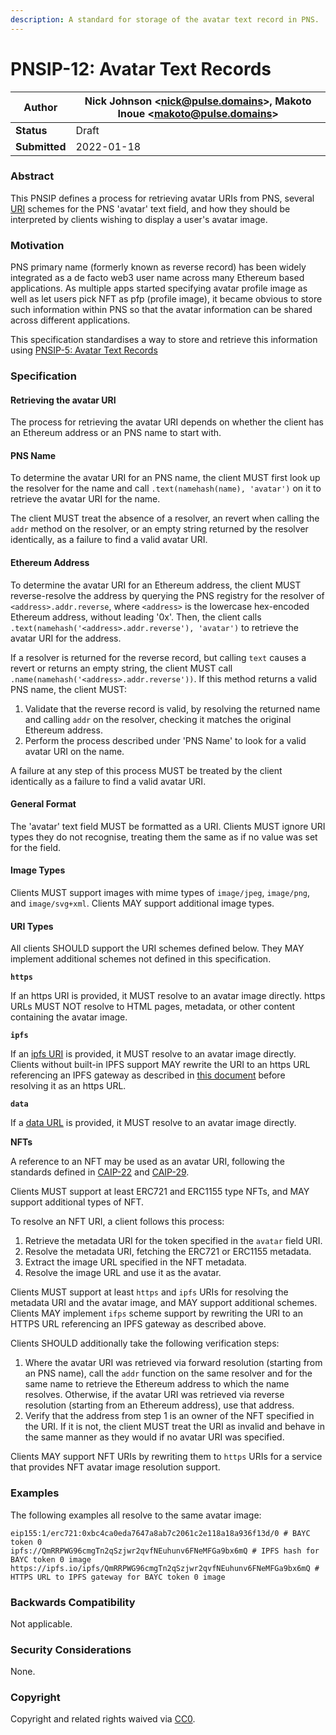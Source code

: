 ```yaml
---
description: A standard for storage of the avatar text record in PNS.
---
```


# PNSIP-12: Avatar Text Records

| **Author**    | Nick Johnson \<nick@pulse.domains>, Makoto Inoue \<makoto@pulse.domains> |
| ------------- | -------------------------------------------------------------------- |
| **Status**    | Draft                                                                |
| **Submitted** | 2022-01-18                                                           |

### Abstract

This PNSIP defines a process for retrieving avatar URIs from PNS, several [URI](https://datatracker.ietf.org/doc/html/rfc3986) schemes for the PNS 'avatar' text field, and how they should be interpreted by clients wishing to display a user's avatar image.

### Motivation

PNS primary name (formerly known as reverse record) has been widely integrated as a de facto web3 user name across many Ethereum based applications. As multiple apps started specifying avatar profile image as well as let users pick NFT as pfp (profile image), it became obvious to store such information within PNS so that the avatar information can be shared across different applications.

This specification standardises a way to store and retrieve this information using [PNSIP-5: Avatar Text Records](ensip-5-text-records.md)

### Specification

#### Retrieving the avatar URI

The process for retrieving the avatar URI depends on whether the client has an Ethereum address or an PNS name to start with.

#### PNS Name

To determine the avatar URI for an PNS name, the client MUST first look up the resolver for the name and call `.text(namehash(name), 'avatar')` on it to retrieve the avatar URI for the name.

The client MUST treat the absence of a resolver, an revert when calling the `addr` method on the resolver, or an empty string returned by the resolver identically, as a failure to find a valid avatar URI.

#### Ethereum Address

To determine the avatar URI for an Ethereum address, the client MUST reverse-resolve the address by querying the PNS registry for the resolver of `<address>.addr.reverse`, where `<address>` is the lowercase hex-encoded Ethereum address, without leading '0x'. Then, the client calls `.text(namehash('<address>.addr.reverse'), 'avatar')` to retrieve the avatar URI for the address.

If a resolver is returned for the reverse record, but calling `text` causes a revert or returns an empty string, the client MUST call `.name(namehash('<address>.addr.reverse'))`. If this method returns a valid PNS name, the client MUST:

1. Validate that the reverse record is valid, by resolving the returned name and calling `addr` on the resolver, checking it matches the original Ethereum address.
2. Perform the process described under 'PNS Name' to look for a valid avatar URI on the name.

A failure at any step of this process MUST be treated by the client identically as a failure to find a valid avatar URI.

#### General Format

The 'avatar' text field MUST be formatted as a URI. Clients MUST ignore URI types they do not recognise, treating them the same as if no value was set for the field.

#### Image Types

Clients MUST support images with mime types of `image/jpeg`, `image/png`, and `image/svg+xml`. Clients MAY support additional image types.

#### URI Types

All clients SHOULD support the URI schemes defined below. They MAY implement additional schemes not defined in this specification.

**`https`**

If an https URI is provided, it MUST resolve to an avatar image directly. https URLs MUST NOT resolve to HTML pages, metadata, or other content containing the avatar image.

**`ipfs`**

If an [ipfs URI](https://docs.ipfs.io/how-to/address-ipfs-on-web/#native-urls) is provided, it MUST resolve to an avatar image directly. Clients without built-in IPFS support MAY rewrite the URI to an https URL referencing an IPFS gateway as described in [this document](https://docs.ipfs.io/how-to/address-ipfs-on-web/) before resolving it as an https URL.

**`data`**

If a [data URL](https://datatracker.ietf.org/doc/html/rfc2397) is provided, it MUST resolve to an avatar image directly.

**NFTs**

A reference to an NFT may be used as an avatar URI, following the standards defined in [CAIP-22](https://github.com/ChainAgnostic/CAIPs/blob/master/CAIPs/caip-22.md) and [CAIP-29](https://github.com/ChainAgnostic/CAIPs/blob/master/CAIPs/caip-29.md).

Clients MUST support at least ERC721 and ERC1155 type NFTs, and MAY support additional types of NFT.

To resolve an NFT URI, a client follows this process:

1. Retrieve the metadata URI for the token specified in the `avatar` field URI.
2. Resolve the metadata URI, fetching the ERC721 or ERC1155 metadata.
3. Extract the image URL specified in the NFT metadata.
4. Resolve the image URL and use it as the avatar.

Clients MUST support at least `https` and `ipfs` URIs for resolving the metadata URI and the avatar image, and MAY support additional schemes. Clients MAY implement `ifps` scheme support by rewriting the URI to an HTTPS URL referencing an IPFS gateway as described above.

Clients SHOULD additionally take the following verification steps:

1. Where the avatar URI was retrieved via forward resolution (starting from an PNS name), call the `addr` function on the same resolver and for the same name to retrieve the Ethereum address to which the name resolves. Otherwise, if the avatar URI was retrieved via reverse resolution (starting from an Ethereum address), use that address.
2. Verify that the address from step 1 is an owner of the NFT specified in the URI. If it is not, the client MUST treat the URI as invalid and behave in the same manner as they would if no avatar URI was specified.

Clients MAY support NFT URIs by rewriting them to `https` URIs for a service that provides NFT avatar image resolution support.

### Examples

The following examples all resolve to the same avatar image:

```
eip155:1/erc721:0xbc4ca0eda7647a8ab7c2061c2e118a18a936f13d/0 # BAYC token 0
ipfs://QmRRPWG96cmgTn2qSzjwr2qvfNEuhunv6FNeMFGa9bx6mQ # IPFS hash for BAYC token 0 image
https://ipfs.io/ipfs/QmRRPWG96cmgTn2qSzjwr2qvfNEuhunv6FNeMFGa9bx6mQ # HTTPS URL to IPFS gateway for BAYC token 0 image
```

### Backwards Compatibility

Not applicable.

### Security Considerations

None.

### Copyright

Copyright and related rights waived via [CC0](https://creativecommons.org/publicdomain/zero/1.0/).
